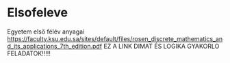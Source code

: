 # Elsofeleve
Egyetem első félév anyagai
https://faculty.ksu.edu.sa/sites/default/files/rosen_discrete_mathematics_and_its_applications_7th_edition.pdf
EZ A LINK DIMAT ÉS LOGIKA GYAKORLO FELADATOK!!!!!
